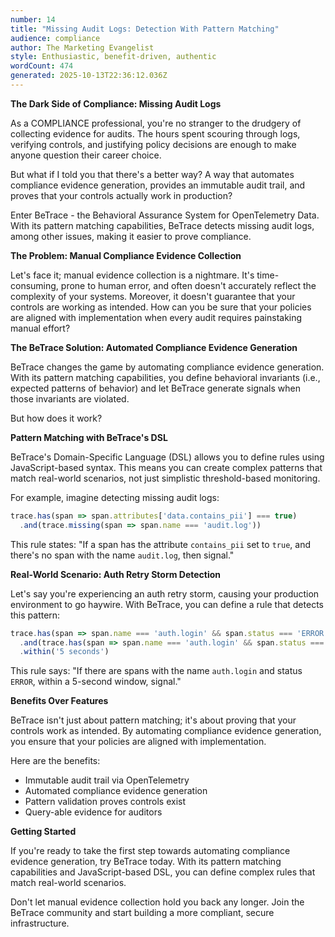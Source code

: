 ```yaml
---
number: 14
title: "Missing Audit Logs: Detection With Pattern Matching"
audience: compliance
author: The Marketing Evangelist
style: Enthusiastic, benefit-driven, authentic
wordCount: 474
generated: 2025-10-13T22:36:12.036Z
---
```


**The Dark Side of Compliance: Missing Audit Logs**

As a COMPLIANCE professional, you're no stranger to the drudgery of collecting evidence for audits. The hours spent scouring through logs, verifying controls, and justifying policy decisions are enough to make anyone question their career choice.

But what if I told you that there's a better way? A way that automates compliance evidence generation, provides an immutable audit trail, and proves that your controls actually work in production?

Enter BeTrace - the Behavioral Assurance System for OpenTelemetry Data. With its pattern matching capabilities, BeTrace detects missing audit logs, among other issues, making it easier to prove compliance.

**The Problem: Manual Compliance Evidence Collection**

Let's face it; manual evidence collection is a nightmare. It's time-consuming, prone to human error, and often doesn't accurately reflect the complexity of your systems. Moreover, it doesn't guarantee that your controls are working as intended. How can you be sure that your policies are aligned with implementation when every audit requires painstaking manual effort?

**The BeTrace Solution: Automated Compliance Evidence Generation**

BeTrace changes the game by automating compliance evidence generation. With its pattern matching capabilities, you define behavioral invariants (i.e., expected patterns of behavior) and let BeTrace generate signals when those invariants are violated.

But how does it work?

**Pattern Matching with BeTrace's DSL**

BeTrace's Domain-Specific Language (DSL) allows you to define rules using JavaScript-based syntax. This means you can create complex patterns that match real-world scenarios, not just simplistic threshold-based monitoring.

For example, imagine detecting missing audit logs:
```javascript
trace.has(span => span.attributes['data.contains_pii'] === true)
  .and(trace.missing(span => span.name === 'audit.log'))
```
This rule states: "If a span has the attribute `contains_pii` set to `true`, and there's no span with the name `audit.log`, then signal."

**Real-World Scenario: Auth Retry Storm Detection**

Let's say you're experiencing an auth retry storm, causing your production environment to go haywire. With BeTrace, you can define a rule that detects this pattern:
```javascript
trace.has(span => span.name === 'auth.login' && span.status === 'ERROR')
  .and(trace.has(span => span.name === 'auth.login' && span.status === 'OK'))
  .within('5 seconds')
```
This rule says: "If there are spans with the name `auth.login` and status `ERROR`, within a 5-second window, signal."

**Benefits Over Features**

BeTrace isn't just about pattern matching; it's about proving that your controls work as intended. By automating compliance evidence generation, you ensure that your policies are aligned with implementation.

Here are the benefits:

*   Immutable audit trail via OpenTelemetry
*   Automated compliance evidence generation
*   Pattern validation proves controls exist
*   Query-able evidence for auditors

**Getting Started**

If you're ready to take the first step towards automating compliance evidence generation, try BeTrace today. With its pattern matching capabilities and JavaScript-based DSL, you can define complex rules that match real-world scenarios.

Don't let manual evidence collection hold you back any longer. Join the BeTrace community and start building a more compliant, secure infrastructure.